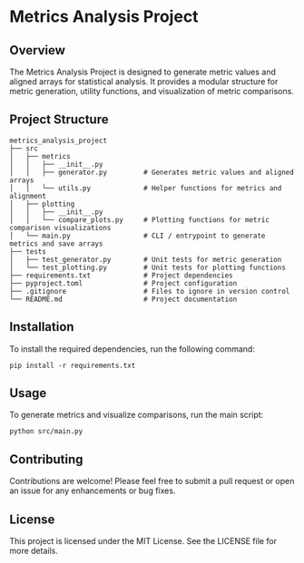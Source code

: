 # Metrics Analysis Project

## Overview
The Metrics Analysis Project is designed to generate metric values and aligned arrays for statistical analysis. It provides a modular structure for metric generation, utility functions, and visualization of metric comparisons.

## Project Structure
```
metrics_analysis_project
├── src
│   ├── metrics
│   │   ├── __init__.py
│   │   ├── generator.py         # Generates metric values and aligned arrays
│   │   └── utils.py             # Helper functions for metrics and alignment
│   ├── plotting
│   │   ├── __init__.py
│   │   └── compare_plots.py     # Plotting functions for metric comparison visualizations
│   └── main.py                  # CLI / entrypoint to generate metrics and save arrays
├── tests
│   ├── test_generator.py        # Unit tests for metric generation
│   └── test_plotting.py         # Unit tests for plotting functions
├── requirements.txt             # Project dependencies
├── pyproject.toml               # Project configuration
├── .gitignore                   # Files to ignore in version control
└── README.md                    # Project documentation
```

## Installation
To install the required dependencies, run the following command:

```
pip install -r requirements.txt
```

## Usage
To generate metrics and visualize comparisons, run the main script:

```
python src/main.py
```

## Contributing
Contributions are welcome! Please feel free to submit a pull request or open an issue for any enhancements or bug fixes.

## License
This project is licensed under the MIT License. See the LICENSE file for more details.